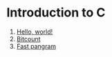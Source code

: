 # Introduction to C

1. [Hello, world!](./hello-world)
2. [Bitcount](./bitcount)
3. [Fast pangram](./fast-pangram)
